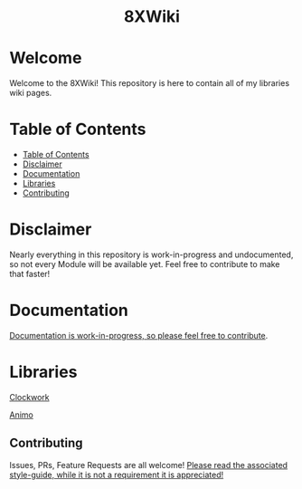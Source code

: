 
<div align=center>  <h1> 8XWiki </h1>  </div>

# Welcome
Welcome to the 8XWiki! This repository is here to contain all of my libraries wiki pages.

# Table of Contents

- [Table of Contents](#table-of-contents)
- [Disclaimer](#disclaimer)
- [Documentation](#documentation)
- [Libraries](#libraries)
- [Contributing](#contributing)

# Disclaimer
Nearly everything in this repository is work-in-progress and undocumented, so not every Module will be available yet. Feel free to contribute to make that faster!

# Documentation
[Documentation is work-in-progress, so please feel free to contribute](https://github.com/Dappermang/8XLib/wiki)</link>.

# Libraries
[Clockwork](https://github.com/Dappermang/Clockwork/tree/main)

[Animo](https://github.com/Dappermang/Animo/tree/main)

## Contributing
Issues, PRs, Feature Requests are all welcome!
[Please read the associated style-guide, while it is not a requirement it is appreciated!](https://github.com/Dappermang/8XLib/blob/release/CONTRIBUTING.md)
